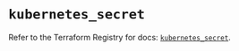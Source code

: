 # `kubernetes_secret`

Refer to the Terraform Registry for docs: [`kubernetes_secret`](https://registry.terraform.io/providers/hashicorp/kubernetes/2.35.0/docs/resources/secret).
